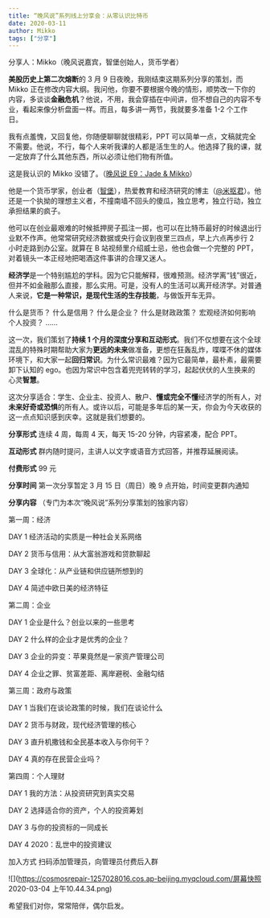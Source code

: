 ```yaml
---
title: “晚风说”系列线上分享会：从零认识比特币
date: 2020-03-11
author: Mikko
tags: ["分享"]
---
```


分享人：Mikko（晚风说嘉宾，智堡创始人，货币学者）

<!--more-->

**美股历史上第二次熔断**的 3 月 9 日夜晚，我刚结束这期系列分享的策划，而 Mikko 正在修改内容大纲。我问他，你要不要根据今晚的情形，顺势改一下你的内容，多谈谈**金融危机**？他说，不用，我会穿插在中间讲，但不想自己的内容不专业，看起来像分析盘面一样。而且，每多讲一两节，我就要多准备 1-2 个工作日。

我有点羞愧，又回复他，你随便聊聊就很精彩，PPT 可以简单一点，文稿就完全不需要。他说，不行，每个人来听我课的人都是活生生的人。他选择了我的课，就一定放弃了什么其他东西，所以必须让他们物有所值。

这是我认识的 Mikko 没错了。（[晚风说 E9：Jade & Mikko](http://mp.weixin.qq.com/s?__biz=MzA5Nzk4MDMxMg==&mid=2247484422&idx=1&sn=0ca3e73fb2e3f49aa8b563f9f2c021be&chksm=9099def1a7ee57e71bc6ca5f8f5397d46068dce896d4b609ab9b339e4451f1166a33ce3de7cd&scene=21#wechat_redirect)）

他是一个货币学家，创业者（[智堡](https://wisburg.com/)），热爱教育和经济研究的博主（[@米抠君](https://space.bilibili.com/11996?from=search&seid=1051065867317283454)）。他还是一个执拗的理想主义者，不撞南墙不回头的傻瓜，独立思考，独立行动，独立承担结果的疯子。

他可以在创业最艰难的时候抵押房子孤注一掷，也可以在比特币最好的时候退出行业默不作声。他常常研究经济数据或央行会议到夜里三四点，早上六点再步行 2 小时走路到办公室。就算在 B 站视频里介绍威士忌，他也会做一个完整的 PPT，对着镜头一本正经地把喝酒这件事讲的合理又迷人。

**经济学**是一个特别尴尬的学科。因为它只能解释，很难预测。经济学离“钱”很近，但并不如金融那么直接，那么实用。可是，没有人的生活可以离开经济学。对普通人来说，**它是一种常识，是现代生活的生存技能**，与做饭开车无异。

什么是货币？
什么是信用？
什么是企业？
什么是财政政策？
宏观经济如何影响个人投资？
……

这一次，我们策划了**持续 1 个月的深度分享和互动形式**。我们不仅想要在这个全球混乱的特殊时期帮助大家为**更远的未来**做准备，更想在狂轰乱炸，喋喋不休的媒体环境下，和大家一起**回归常识**。为什么常识最难？因为它最简单，最朴素，最需要卸下认知的 ego。也因为常识中包含着兜兜转转的学习，起起伏伏的人生换来的心灵**智慧**。

这次分享适合：学生、企业主、投资人、散户、**懂或完全不懂**经济学的所有人，对**未来好奇或恐惧**的所有人。或许以后，可能是多年后的某一天，你会为今天收获的这一点点知识感到庆幸。这就是我们想要的。

**分享形式**   连续 4 周，每周 4 天，每天 15-20 分钟，内容紧凑，配合 PPT。

 **互动形式**   群内随时提问，主讲人以文字或语音方式回答，并推荐延展阅读。

 **付费形式**   99 元

 **分享时间**   第一次分享暂定 3 月 15 日（周日）晚 9 点开始，时间变更群内通知

 **分享内容** （专门为本次“晚风说”系列分享策划的独家内容）

第一周：经济

DAY 1  经济活动的实质是一种社会关系网络

DAY 2  货币与信用：从大富翁游戏和贷款聊起

DAY 3  全球化：从产业链和供应链所想到的

DAY 4  简述中欧日美的经济特征

第二周：企业

DAY 1  企业是什么？创业以来的一些思考

DAY 2  什么样的企业才是优秀的企业？

DAY 3  企业的异变：苹果竟然是一家资产管理公司

DAY 4  企业之罪、贫富差距、离岸避税、金融勾结

第三周：政府与政策

DAY 1  当我们在谈论政策的时候，我们在谈论什么

DAY 2  货币与财政，现代经济管理的核心

DAY 3  直升机撒钱和全民基本收入与你何干？

DAY 4  真的存在民营企业吗？

第四周：个人理财

DAY 1  我的方法：从投资研究到真实交易

DAY 2  选择适合你的资产，个人的投资筹划

DAY 3  与你的投资标的一同成长

DAY 4  2020：乱世中的投资建议

 加入方式   扫码添加管理员，向管理员付费后入群

![](https://cosmosrepair-1257028016.cos.ap-beijing.myqcloud.com/屏幕快照 2020-03-04 上午10.44.34.png)

希望我们对你，常常陪伴，偶尔启发。
